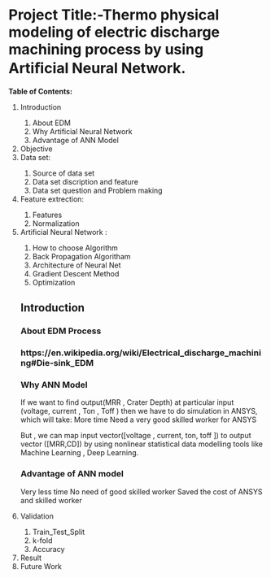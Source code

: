 <h1>Project Title:-Thermo physical modeling of electric discharge  machining process by using Artiﬁcial Neural  Network.</h1>
<p><b>  Table of Contents: </b></p>


   <ol>
  <li>Introduction </li>
    <ol>
   <li>About EDM</li>
   <li>Why Artificial Neural Network</li>
      <li>Advantage of ANN Model</li>
  </ol>
  <li>Objective</li>

  <li>Data set:</li>
         <ol>
         <li>Source of data set</li>
         <li>Data set discription and feature</li>
           <li>Data set question and Problem making</li>
          </ol>
   <li>Feature extrection:</li>
         <ol>
         <li>Features</li>
         <li>Normalization</li>
          </ol>
  <li>Artificial Neural Network :</li>
            <ol>
         <li>How to choose Algorithm</li>
         <li>Back Propagation Algoritham</li>        <li>Architecture of Neural Net</li>
         <li>Gradient Descent Method</li>
         <li>Optimization</li>
          </ol>
   
   
 <h2>Introduction</h2> 
      <h3>About EDM Process<h3>
     <p>https://en.wikipedia.org/wiki/Electrical_discharge_machining#Die-sink_EDM</p>
   <h3>Why ANN Model</h3>
   <p>If we want to find output(MRR , Crater Depth) at particular  input  (voltage, current , Ton , Toff )  then we have to do  simulation in ANSYS, which will take:
More time 
Need a  very good  skilled worker for ANSYS 
</p>
   <p>But , we can map input vector([voltage , current, ton, toff ])  to output vector ([MRR,CD])   by using nonlinear statistical data modelling tools like Machine Learning , Deep Learning.
</p>
   <h3>Advantage of ANN model</h3><p>Very  less  time
No need of  good skilled worker 
Saved the cost of ANSYS and skilled worker
</p>
   
   
         
 
  <li>Validation</li>
  <ol>
  <li>Train_Test_Split</li>
   <li>k-fold</li>
    <li>Accuracy</li>
   </ol>
  <li>Result</li>
 <li>Future Work</li>
</ol>

